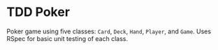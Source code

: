 TDD Poker
=========

Poker game using five classes: `Card`, `Deck`, `Hand`, `Player`, and `Game`.
Uses RSpec for basic unit testing of each class.
